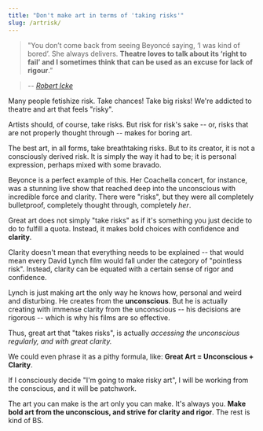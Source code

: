 ```yaml
---
title: "Don't make art in terms of 'taking risks'"
slug: /artrisk/
---
```


> "You don’t come back from seeing Beyoncé saying, ‘I was kind of bored’. She always delivers. **Theatre loves to talk about its ‘right to fail’ and I sometimes think that can be used as an excuse for lack of rigour**.”

> <cite>-- [Robert Icke](https://www.standard.co.uk/go/london/theatre/robert-icke-on-getting-hate-mail-why-mary-stuart-is-like-the-brexit-vote-and-ending-boredom-in-a3723841.html)</cite>

Many people fetishize risk. Take chances! Take big risks! We're addicted to theatre and art that feels "risky".

Artists should, of course, take risks. But risk for risk's sake -- or, risks that are not properly thought through -- makes for boring art.

The best art, in all forms, take breathtaking risks. But to its creator, it is not a consciously derived risk. It is simply the way it had to be; it is personal expression, perhaps mixed with some bravado.

Beyonce is a perfect example of this. Her Coachella concert, for instance, was a stunning live show that reached deep into the unconscious with incredible force and clarity. There were "risks", but they were all completely bulletproof, completely thought through, completely _her_.

Great art does not simply "take risks" as if it's something you just decide to do to fulfill a quota. Instead, it makes bold choices with confidence and **clarity**.

Clarity doesn't mean that everything needs to be explained -- that would mean every David Lynch film would fall under the category of "pointless risk". Instead, clarity can be equated with a certain sense of rigor and confidence.

Lynch is just making art the only way he knows how, personal and weird and disturbing. He creates from the **unconscious**. But he is actually creating with immense clarity from the unconscious -- his decisions are rigorous -- which is why his films are so effective.

Thus, great art that "takes risks", is actually _accessing the unconscious regularly, and with great clarity._

We could even phrase it as a pithy formula, like: **Great Art = Unconscious + Clarity**.

If I consciously decide "I'm going to make risky art", I will be working from the conscious, and it will be patchwork.

The art you can make is the art only you can make. It's always you. **Make bold art from the unconscious, and strive for clarity and rigor**. The rest is kind of BS.
